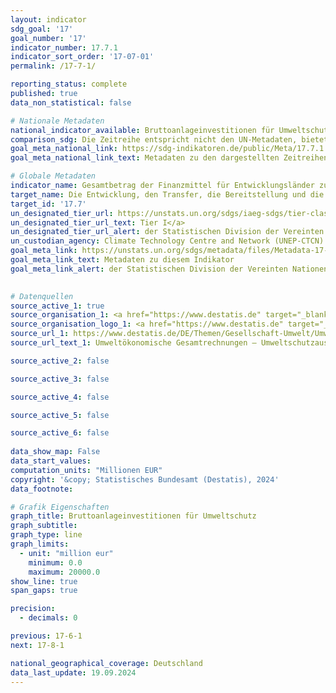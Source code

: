 ```yaml
---
layout: indicator    
sdg_goal: '17'    
goal_number: '17'    
indicator_number: 17.7.1    
indicator_sort_order: '17-07-01'    
permalink: /17-7-1/    

reporting_status: complete    
published: true    
data_non_statistical: false    

# Nationale Metadaten    
national_indicator_available: Bruttoanlageinvestitionen für Umweltschutz    
comparison_sdg: Die Zeitreihe entspricht nicht den UN-Metadaten, bietet aber zusätzliche Informationen.    
goal_meta_national_link: https://sdg-indikatoren.de/public/Meta/17.7.1.pdf
goal_meta_national_link_text: Metadaten zu den dargestellten Zeitreihen    

# Globale Metadaten    
indicator_name: Gesamtbetrag der Finanzmittel für Entwicklungsländer zur Förderung der Entwicklung, des Transfers, der Bereitstellung und der Verbreitung von umweltverträglichen Technologien    
target_name: Die Entwicklung, den Transfer, die Bereitstellung und die Verbreitung von umweltverträglichen Technologien an die Entwicklungsländer zu gegenseitig vereinbarten günstigen Bedingungen, einschließlich Konzessions- und Vorzugsbedingungen, fördern    
target_id: '17.7'    
un_designated_tier_url: https://unstats.un.org/sdgs/iaeg-sdgs/tier-classification/'    
un_designated_tier_url_text: Tier I</a>    
un_designated_tier_url_alert: der Statistischen Division der Vereinten Nationen    
un_custodian_agency: Climate Technology Centre and Network (UNEP-CTCN)    
goal_meta_link: https://unstats.un.org/sdgs/metadata/files/Metadata-17-07-01.pdf    
goal_meta_link_text: Metadaten zu diesem Indikator    
goal_meta_link_alert: der Statistischen Division der Vereinten Nationen    
    

# Datenquellen
source_active_1: true
source_organisation_1: <a href="https://www.destatis.de" target="_blank" title="Klicken Sie hier um zur Website der Organisation Statistisches Bundesamt (Destatis) zu gelangen."> Statistisches Bundesamt (Destatis) </a>
source_organisation_logo_1: <a href="https://www.destatis.de" target="_blank"><img src="https://sdg-indikatoren.de/public/OrgImgDe/destatis.png" alt="Logo destatis" style="height:60px; width:148px"/></a>
source_url_1: https://www.destatis.de/DE/Themen/Gesellschaft-Umwelt/Umwelt/UGR/umweltschutzausgaben/Tabellen/ausgaben-umweltschutz.html
source_url_text_1: Umweltökonomische Gesamtrechnungen – Umweltschutzausgaben

source_active_2: false

source_active_3: false

source_active_4: false

source_active_5: false

source_active_6: false
    
data_show_map: False    
data_start_values:     
computation_units: "Millionen EUR"    
copyright: '&copy; Statistisches Bundesamt (Destatis), 2024'    
data_footnote:     

# Grafik Eigenschaften    
graph_title: Bruttoanlageinvestitionen für Umweltschutz
graph_subtitle:     
graph_type: line    
graph_limits:
  - unit: "million eur"
    minimum: 0.0
    maximum: 20000.0
show_line: true
span_gaps: true

precision:
  - decimals: 0    

previous: 17-6-1    
next: 17-8-1    

national_geographical_coverage: Deutschland    
data_last_update: 19.09.2024    
---
```


<span></span>